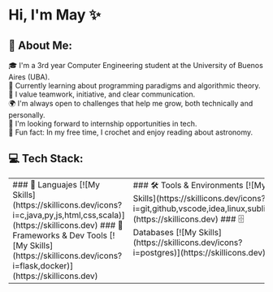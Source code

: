 # Hi, I'm May ✨
## 💫 About Me:

🎓 I'm a 3rd year Computer Engineering student at the University of Buenos Aires (UBA).<br>
🚀 Currently learning about programming paradigms and algorithmic theory.<br>
🤝 I value teamwork, initiative, and clear communication.<br>
🌍 I'm always open to challenges that help me grow, both technically and personally.<br>
📌 I'm looking forward to internship opportunities in tech.<br>
🌌 Fun fact: In my free time, I crochet and enjoy reading about astronomy.<br>

## 💻 Tech Stack:

<table>
  <tr>
    <td valign="top" width="50%">
### 🧠 Languajes
[![My Skills](https://skillicons.dev/icons?i=c,java,py,js,html,css,scala)](https://skillicons.dev)
### 🧰 Frameworks & Dev Tools
[![My Skills](https://skillicons.dev/icons?i=flask,docker)](https://skillicons.dev)
</td>
<td valign="top" width="50%">
### 🛠️ Tools & Environments
[![My Skills](https://skillicons.dev/icons?i=git,github,vscode,idea,linux,sublime)](https://skillicons.dev)
### 🗄️ Databases
[![My Skills](https://skillicons.dev/icons?i=postgres)](https://skillicons.dev)
</td>
  </tr>
</table>
